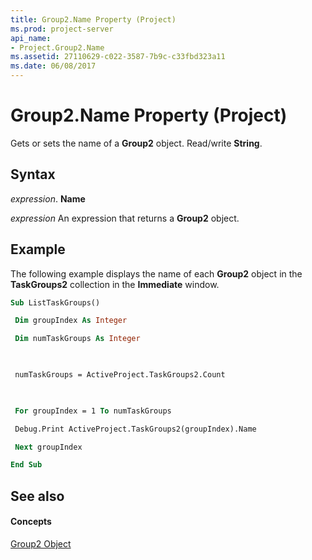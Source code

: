 ```yaml
---
title: Group2.Name Property (Project)
ms.prod: project-server
api_name:
- Project.Group2.Name
ms.assetid: 27110629-c022-3587-7b9c-c33fbd323a11
ms.date: 06/08/2017
---
```



# Group2.Name Property (Project)

Gets or sets the name of a **Group2** object. Read/write **String**.


## Syntax

 _expression_. **Name**

 _expression_ An expression that returns a **Group2** object.


## Example

The following example displays the name of each **Group2** object in the **TaskGroups2** collection in the **Immediate** window.


```vb
Sub ListTaskGroups() 

 Dim groupIndex As Integer 

 Dim numTaskGroups As Integer 

 

 numTaskGroups = ActiveProject.TaskGroups2.Count 

 

 For groupIndex = 1 To numTaskGroups 

 Debug.Print ActiveProject.TaskGroups2(groupIndex).Name 

 Next groupIndex 

End Sub
```


## See also


#### Concepts


[Group2 Object](group2-object-project.md)

